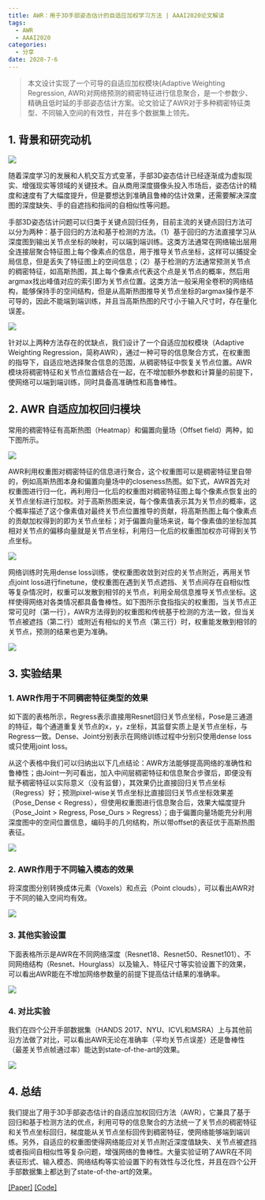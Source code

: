 ```yaml
---
title: AWR：用于3D手部姿态估计的自适应加权学习方法 | AAAI2020论文解读
tags:
  - AWR
  - AAAI2020
categories:
  - 分享
date: 2020-7-6
---
```

> 本文设计实现了一个可导的自适应加权模块(Adaptive Weighting Regression, AWR)对网络预测的稠密特征进行信息聚合，是一个参数少、精确且低时延的手部姿态估计方案。论文验证了AWR对于多种稠密特征类型、不同输入空间的有效性，并在多个数据集上领先。

<!--more-->

## 1. 背景和研究动机

![](https://cdn.jsdelivr.net/gh/Elody-07/PicBed/20200706184422.png)

 随着深度学习的发展和人机交互方式变革，手部3D姿态估计已经逐渐成为虚拟现实、增强现实等领域的关键技术。自从商用深度摄像头投入市场后，姿态估计的精度和速度有了大幅度提升，但是要想达到准确且鲁棒的估计效果，还需要解决深度图的深度缺失、手的自遮挡和指间的自相似性等问题。

 手部3D姿态估计问题可以归类于关键点回归任务，目前主流的关键点回归方法可以分为两种：基于回归的方法和基于检测的方法。（1）基于回归的方法直接学习从深度图到输出关节点坐标的映射，可以端到端训练。这类方法通常在网络输出层用全连接层聚合特征图上每个像素点的信息，用于推导关节点坐标，这样可以捕捉全局信息，但是丢失了特征图上的空间信息；（2）基于检测的方法通常预测关节点的稠密特征，如高斯热图，其上每个像素点代表这个点是关节点的概率，然后用argmax找出峰值对应的索引即为关节点位置。这类方法一般采用全卷积的网络结构，能够保持手的空间结构，但是从高斯热图推导关节点坐标的argmax操作是不可导的，因此不能端到端训练，并且当高斯热图的尺寸小于输入尺寸时，存在量化误差。

 ![](https://cdn.jsdelivr.net/gh/Elody-07/PicBed/20200706185454.png)

针对以上两种方法存在的优缺点，我们设计了一个自适应加权模块（Adaptive Weighting Regression，简称AWR），通过一种可导的信息聚合方式，在权重图的指导下，自适应地选择聚合信息的范围，从稠密特征中恢复关节点位置。AWR模块将稠密特征和关节点位置结合在一起，在不增加额外参数和计算量的前提下，使网络可以端到端训练，同时具备高准确性和高鲁棒性。

## 2. AWR 自适应加权回归模块

常用的稠密特征有高斯热图（Heatmap）和偏置向量场（Offset field）两种，如下图所示。

![](https://cdn.jsdelivr.net/gh/Elody-07/PicBed/20200706185558.png)

AWR利用权重图对稠密特征的信息进行聚合，这个权重图可以是稠密特征里自带的，例如高斯热图本身和偏置向量场中的closeness热图。如下式，AWR首先对权重图进行归一化，再利用归一化后的权重图对稠密特征图上每个像素点恢复出的关节点坐标进行加权。对于高斯热图来说，每个像素值表示其为关节点的概率，这个概率描述了这个像素值对最终关节点位置推导的贡献，将高斯热图上每个像素点的贡献加权得到的即为关节点坐标；对于偏置向量场来说，每个像素值的坐标加其相对关节点的偏移向量就是关节点坐标，利用归一化后的权重图加权亦可得到关节点坐标。

![](https://cdn.jsdelivr.net/gh/Elody-07/PicBed/20200706185621.png)

网络训练时先用dense loss训练，使权重图收敛到对应的关节点附近，再用关节点joint loss进行finetune，使权重图在遇到关节点遮挡、关节点间存在自相似性等复杂情况时，权重可以发散到相邻的关节点，利用全局信息推导关节点坐标。这样使得网络对各类情况都具备鲁棒性。如下图所示食指指尖的权重图，当关节点正常可见时（第一行），AWR方法得到的权重图和传统基于检测的方法一致，但当关节点被遮挡（第二行）或附近有相似的关节点（第三行）时，权重能发散到相邻的关节点，预测的结果也更为准确。

![](https://cdn.jsdelivr.net/gh/Elody-07/PicBed/20200706185649.png)

## 3. 实验结果

### 1. AWR作用于不同稠密特征类型的效果
如下面的表格所示，Regress表示直接用Resnet回归关节点坐标，Pose是三通道的特征，每个通道重复关节点的x，y，z坐标，其监督实质上是关节点坐标，与Regress一致。Dense、Joint分别表示在网络训练过程中分别只使用dense loss或只使用joint loss。

从这个表格中我们可以归纳出以下几点结论：AWR方法能够提高网络的准确性和鲁棒性；由Joint一列可看出，加入中间层稠密特征和信息聚合步骤后，即便没有赋予稠密特征以实际意义（没有监督），其效果仍比直接回归关节点坐标（Regress）好；预测pixel-wise关节点坐标比直接回归关节点坐标效果差（Pose_Dense < Regress），但使用权重图进行信息聚合后，效果大幅度提升（Pose_Joint > Regress, Pose_Ours > Regress）；由于偏置向量场能充分利用深度图中的空间位置信息，编码手的几何结构，所以带offset的表征优于高斯热图表征。

![](https://cdn.jsdelivr.net/gh/Elody-07/PicBed/20200706185730.png)

### 2. AWR作用于不同输入模态的效果

将深度图分别转换成体元素（Voxels）和点云（Point clouds），可以看出AWR对于不同的输入空间均有效。

![](https://cdn.jsdelivr.net/gh/Elody-07/PicBed/20200706185845.png)

### 3. 其他实验设置

下面表格所示是AWR在不同网络深度（Resnet18、Resnet50、Resnet101）、不同网络结构（Resnet、Hourglass）以及输入、特征尺寸等实验设置下的效果，可以看出AWR能在不增加网络参数量的前提下提高估计结果的准确率。

![](https://cdn.jsdelivr.net/gh/Elody-07/PicBed/20200706185925.png)

### 4. 对比实验

我们在四个公开手部数据集（HANDS 2017、NYU、ICVL和MSRA）上与其他前沿方法做了对比，可以看出AWR无论在准确率（平均关节点误差）还是鲁棒性（最差关节点帧通过率）能达到state-of-the-art的效果。

![](https://cdn.jsdelivr.net/gh/Elody-07/PicBed/20200706190023.png)

## 4. 总结

我们提出了用于3D手部姿态估计的自适应加权回归方法（AWR），它兼具了基于回归和基于检测方法的优点，利用可导的信息聚合的方法统一了关节点的稠密特征和关节点坐标回归，梯度能从关节点坐标回传到稠密特征，使网络能够端到端训练。另外，自适应的权重图使得网络能应对关节点附近深度值缺失、关节点被遮挡或者指间自相似性等复杂问题，增强网络的鲁棒性。大量实验证明了AWR在不同表征形式、输入模态、网络结构等实验设置下的有效性与泛化性，并且在四个公开手部数据集上都达到了state-of-the-art的效果。

[[Paper]](https://www.aaai.org//Papers//AAAI//2020GB//AAAI-HuangW.4059.pdf)
[[Code]](https://github.com/Elody-07/AWR-Adaptive-Weighting-Regression/edit/master/README.md)